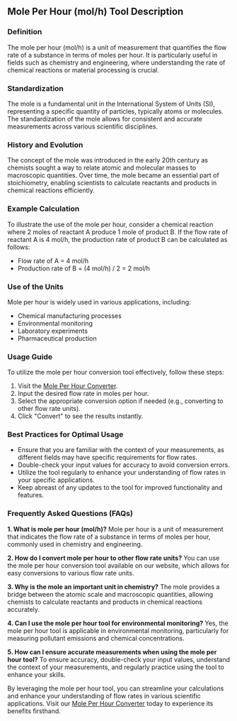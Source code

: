 ## Mole Per Hour (mol/h) Tool Description

### Definition
The mole per hour (mol/h) is a unit of measurement that quantifies the flow rate of a substance in terms of moles per hour. It is particularly useful in fields such as chemistry and engineering, where understanding the rate of chemical reactions or material processing is crucial.

### Standardization
The mole is a fundamental unit in the International System of Units (SI), representing a specific quantity of particles, typically atoms or molecules. The standardization of the mole allows for consistent and accurate measurements across various scientific disciplines.

### History and Evolution
The concept of the mole was introduced in the early 20th century as chemists sought a way to relate atomic and molecular masses to macroscopic quantities. Over time, the mole became an essential part of stoichiometry, enabling scientists to calculate reactants and products in chemical reactions efficiently.

### Example Calculation
To illustrate the use of the mole per hour, consider a chemical reaction where 2 moles of reactant A produce 1 mole of product B. If the flow rate of reactant A is 4 mol/h, the production rate of product B can be calculated as follows:
- Flow rate of A = 4 mol/h
- Production rate of B = (4 mol/h) / 2 = 2 mol/h

### Use of the Units
Mole per hour is widely used in various applications, including:
- Chemical manufacturing processes
- Environmental monitoring
- Laboratory experiments
- Pharmaceutical production

### Usage Guide
To utilize the mole per hour conversion tool effectively, follow these steps:
1. Visit the [Mole Per Hour Converter](https://www.inayam.co/unit-converter/flow_rate_mass).
2. Input the desired flow rate in moles per hour.
3. Select the appropriate conversion option if needed (e.g., converting to other flow rate units).
4. Click "Convert" to see the results instantly.

### Best Practices for Optimal Usage
- Ensure that you are familiar with the context of your measurements, as different fields may have specific requirements for flow rates.
- Double-check your input values for accuracy to avoid conversion errors.
- Utilize the tool regularly to enhance your understanding of flow rates in your specific applications.
- Keep abreast of any updates to the tool for improved functionality and features.

### Frequently Asked Questions (FAQs)

**1. What is mole per hour (mol/h)?**
Mole per hour is a unit of measurement that indicates the flow rate of a substance in terms of moles per hour, commonly used in chemistry and engineering.

**2. How do I convert mole per hour to other flow rate units?**
You can use the mole per hour conversion tool available on our website, which allows for easy conversions to various flow rate units.

**3. Why is the mole an important unit in chemistry?**
The mole provides a bridge between the atomic scale and macroscopic quantities, allowing chemists to calculate reactants and products in chemical reactions accurately.

**4. Can I use the mole per hour tool for environmental monitoring?**
Yes, the mole per hour tool is applicable in environmental monitoring, particularly for measuring pollutant emissions and chemical concentrations.

**5. How can I ensure accurate measurements when using the mole per hour tool?**
To ensure accuracy, double-check your input values, understand the context of your measurements, and regularly practice using the tool to enhance your skills.

By leveraging the mole per hour tool, you can streamline your calculations and enhance your understanding of flow rates in various scientific applications. Visit our [Mole Per Hour Converter](https://www.inayam.co/unit-converter/flow_rate_mass) today to experience its benefits firsthand.